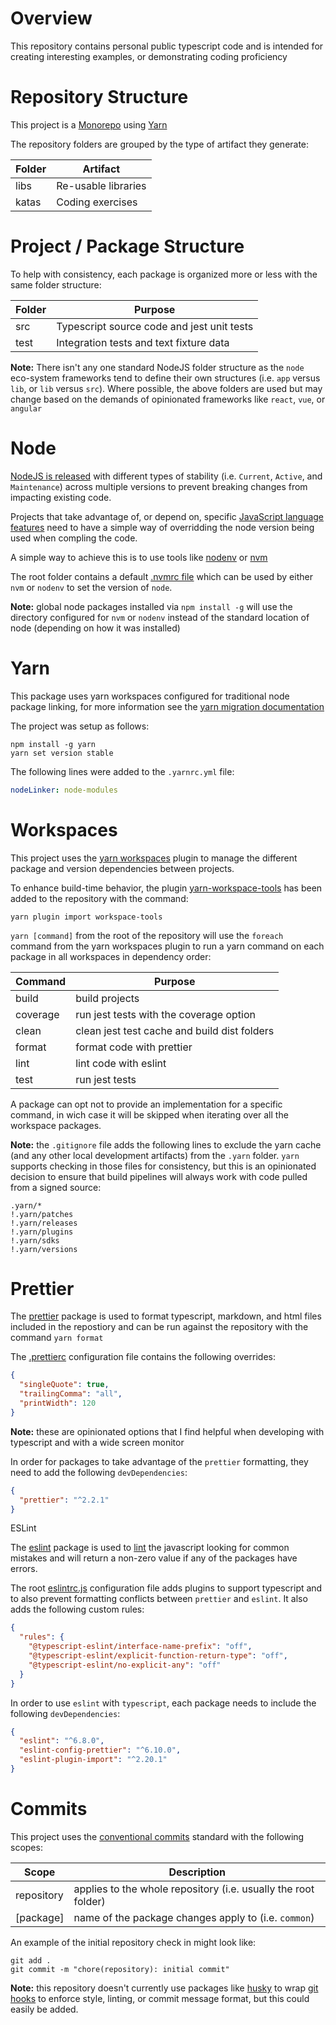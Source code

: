 # Overview

This repository contains personal public typescript code and is intended for creating interesting examples, or demonstrating coding proficiency

# Repository Structure

This project is a [Monorepo](https://en.wikipedia.org/wiki/Monorepo) using [Yarn](https://yarnpkg.com/)

The repository folders are grouped by the type of artifact they generate:

| Folder | Artifact            |
| ------ | ------------------- |
| libs   | Re-usable libraries |
| katas  | Coding exercises    |

# Project / Package Structure

To help with consistency, each package is organized more or less with the same folder structure:

| Folder | Purpose                                    |
| ------ | ------------------------------------------ |
| src    | Typescript source code and jest unit tests |
| test   | Integration tests and text fixture data    |

**Note:** There isn't any one standard NodeJS folder structure as the `node` eco-system frameworks tend to define their own structures (i.e. `app` versus `lib`, or `lib` versus `src`). Where possible, the above folders are used but may change based on the demands of opinionated frameworks like `react`, `vue`, or `angular`

# Node

[NodeJS is released](https://nodejs.org/en/about/releases/) with different types of stability (i.e. `Current`, `Active`, and `Maintenance`) across multiple versions to prevent breaking changes from impacting existing code.

Projects that take advantage of, or depend on, specific [JavaScript language features](https://developer.mozilla.org/en-US/docs/Web/JavaScript/Language_Resources) need to have a simple way of overridding the node version being used when compling the code.

A simple way to achieve this is to use tools like [nodenv](https://github.com/nodenv/nodenv) or [nvm](https://github.com/nvm-sh/nvm)

The root folder contains a default [.nvmrc file](https://github.com/nvm-sh/nvm#nvmrc) which can be used by either `nvm` or `nodenv` to set the version of `node`.

**Note:** global node packages installed via `npm install -g` will use the directory configured for `nvm` or `nodenv` instead of the standard location of node (depending on how it was installed)

# Yarn

This package uses yarn workspaces configured for traditional node package linking, for more information see the [yarn migration documentation](https://yarnpkg.com/getting-started/migration)

The project was setup as follows:

```
npm install -g yarn
yarn set version stable
```

The following lines were added to the `.yarnrc.yml` file:

```yaml
nodeLinker: node-modules
```

# Workspaces

This project uses the [yarn workspaces](https://yarnpkg.com/features/workspaces) plugin to manage the different package and version dependencies between projects.

To enhance build-time behavior, the plugin [yarn-workspace-tools](https://yarnpkg.com/api/modules/plugin_workspace_tools.html) has been added to the repository with the command:

```
yarn plugin import workspace-tools
```

`yarn [command]` from the root of the repository will use the `foreach` command from the yarn workspaces plugin to run a yarn command on each package in all workspaces in dependency order:

| Command  | Purpose                                      |
| -------- | -------------------------------------------- |
| build    | build projects                               |
| coverage | run jest tests with the coverage option      |
| clean    | clean jest test cache and build dist folders |
| format   | format code with prettier                    |
| lint     | lint code with eslint                        |
| test     | run jest tests                               |

A package can opt not to provide an implementation for a specific command, in wich case it will be skipped when iterating over all the workspace packages.

**Note:** the `.gitignore` file adds the following lines to exclude the yarn cache (and any other local development artifacts) from the `.yarn` folder. `yarn` supports checking in those files for consistency, but this is an opinionated decision to ensure that build pipelines will always work with code pulled from a signed source:

```
.yarn/*
!.yarn/patches
!.yarn/releases
!.yarn/plugins
!.yarn/sdks
!.yarn/versions
```

# Prettier

The [prettier](https://prettier.io/) package is used to format typescript, markdown, and html files included in the repostiory and can be run against the repository with the command `yarn format`

The [.prettierc](.prettierrc) configuration file contains the following overrides:

```json
{
  "singleQuote": true,
  "trailingComma": "all",
  "printWidth": 120
}
```

**Note:** these are opinionated options that I find helpful when developing with typescript and with a wide screen monitor

In order for packages to take advantage of the `prettier` formatting, they need to add the following `devDependencies`:

```json
{
  "prettier": "^2.2.1"
}
```

ESLint

The [eslint](https://eslint.org/) package is used to [lint](<https://en.wikipedia.org/wiki/Lint_(software)>) the javascript looking for common mistakes and will return a non-zero value if any of the packages have errors.

The root [eslintrc.js](.eslintrc.js) configuration file adds plugins to support typescript and to also prevent formatting conflicts between `prettier` and `eslint`. It also adds the following custom rules:

```json
{
  "rules": {
    "@typescript-eslint/interface-name-prefix": "off",
    "@typescript-eslint/explicit-function-return-type": "off",
    "@typescript-eslint/no-explicit-any": "off"
  }
}
```

In order to use `eslint` with `typescript`, each package needs to include the following `devDependencies`:

```json
{
  "eslint": "^6.8.0",
  "eslint-config-prettier": "^6.10.0",
  "eslint-plugin-import": "^2.20.1"
}
```

# Commits

This project uses the [conventional commits](https://www.conventionalcommits.org/en/v1.0.0/) standard with the following scopes:

| Scope      | Description                                                    |
| ---------- | -------------------------------------------------------------- |
| repository | applies to the whole repository (i.e. usually the root folder) |
| [package]  | name of the package changes apply to (i.e. `common`)           |

An example of the initial repository check in might look like:

```
git add .
git commit -m "chore(repository): initial commit"
```

**Note:** this repository doesn't currently use packages like [husky](https://www.conventionalcommits.org/en/v1.0.0/) to wrap [git hooks](https://git-scm.com/book/en/v2/Customizing-Git-Git-Hooks) to enforce style, linting, or commit message format, but this could easily be added.
